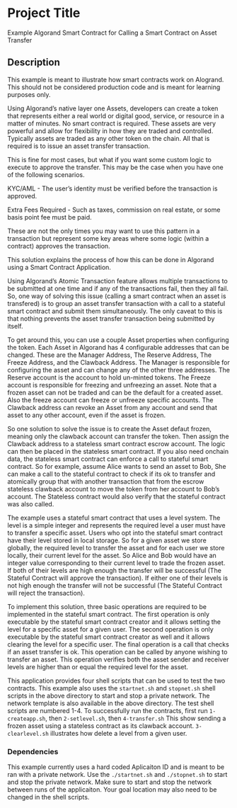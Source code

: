 # Project Title

Example Algorand Smart Contract for Calling a Smart Contract on Asset Transfer

## Description
This example is meant to illustrate how smart contracts work on Alogrand. This should not be considered production code and is meant for learning purposes only.

Using Algorand’s native layer one Assets, developers can create a token that represents either a real world or digital good, service, or resource in a matter of minutes. No smart contract is required. These assets are very powerful and allow for flexibility in how they are traded and controlled. Typically assets are traded as any other token on the chain. All that is required is to issue an asset transfer transaction.

This is fine for most cases, but what if you want some custom logic to execute to approve the transfer. This may be the case when you have one of the following scenarios.

KYC/AML - The user’s identity must be verified before the transaction is approved.

Extra Fees Required - Such as taxes, commission on real estate, or some basis point fee must be paid.

These are not the only times you may want to use this pattern in a transaction but represent some key areas where some logic (within a contract) approves the transaction.

This solution explains the process of how this can be done in Algorand using a Smart Contract Application.

Using Algorand’s Atomic Transaction feature allows multiple transactions to be submitted at one time and if any of the transactions fail, then they all fail. So, one way of solving this issue (calling a smart contract when an asset is transfered) is to group an asset transfer transaction with a call to a stateful smart contract and submit them simultaneously. The only caveat to this is that nothing prevents the asset transfer transaction being submitted by itself. 

To get around this, you can use a couple Asset properties when configuring the token. Each Asset in Algorand has 4 configurable addresses that can be changed. These are the Manager Address, The Reserve Address, The Freeze Address, and the Clawback Address.  The Manager is responsible for configuring the asset and can change any of the other three addresses. The Reserve account is the account to hold un-minted tokens. The Freeze account is responsible for freezing and unfreezing an asset. Note that a frozen asset can not be traded and can be the default for a created asset. Also the freeze account can freeze or unfreeze specific accounts. The Clawback address can revoke an Asset from any account and send that asset to any other account, even if the asset is frozen. 

So one solution to solve the issue is to create the Asset defaut frozen, meaning only the clawback account can transfer the token. Then assign the Clawback address to a stateless smart contract escrow account. The logic can then be placed in the stateless smart contract. If you also need onchain data, the stateless smart contract can enforce a call to stateful smart contract. So for example, assume Alice wants to send an asset to Bob, She can make a call to the stateful contract to check if its ok to transfer and atomically group that with another transaction that from the escrow stateless clawback account to move the token from her account to Bob’s account. The Stateless contract would also verify that the stateful contract was also called.

The example uses a stateful smart contract that uses a level system. The level is a simple integer and represents the required level a user must have to transfer a specific asset.  Users who opt into the stateful smart contract have their level stored in local storage. So for a given asset we store globally, the required level to transfer the asset and for each user we store locally, their current level for the asset.  So Alice and Bob would have an integer value corresponding to their current level to trade the frozen asset. If both of their levels are high enough the transfer will be successful (The Stateful Contract will approve the transaction). If either one of their levels is not high enough the transfer will not be successful (The Stateful Contract will reject the transaction).

To implement this solution, three basic operations are required to be implemented in the stateful smart contract. The first operation is only executable by the stateful smart contract creator and it allows setting the level for a specific asset for a given user. The second operation is only executable by the stateful smart contract creator as well and it allows clearing the level for a specific user. The final operation is a call that checks if an asset transfer is ok. This operation can be called by anyone wishing to transfer an asset. This operation verifies both the asset sender and receiver levels are higher than or equal the required level for the asset.

This application provides four shell scripts that can be used to test the two contracts. This example also uses the `startnet.sh` and `stopnet.sh` shell scripts in the above directory to start and stop a private network. The network template is also available in the above directory. The test shell scripts are numbered 1-4. To successfully run the contracts, first run `1-createapp.sh`, then `2-setlevel.sh`, then `4-transfer.sh` This show sending a frozen asset using a stateless contract as its clawback account. `3-clearlevel.sh` illustrates how delete a level from a given user.


### Dependencies
This example currently uses a hard coded Aplicaiton ID and is meant to be ran with a private network. Use the `./startnet.sh` and `./stopnet.sh` to start and stop the private network. Make sure to start and stop the network between runs of the applicaiton. Your goal location may also need to be changed in the shell scripts.
